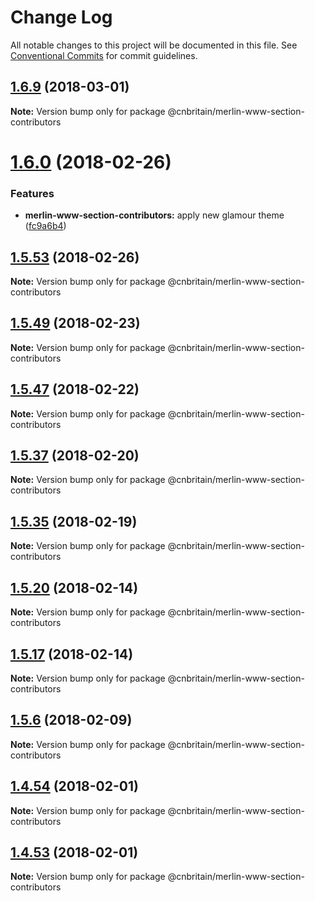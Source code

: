 # Change Log

All notable changes to this project will be documented in this file.
See [Conventional Commits](https://conventionalcommits.org) for commit guidelines.

<a name="1.6.9"></a>
## [1.6.9](https://github.com/cnduk/merlin-www-components/compare/@cnbritain/merlin-www-section-contributors@1.6.8...@cnbritain/merlin-www-section-contributors@1.6.9) (2018-03-01)




**Note:** Version bump only for package @cnbritain/merlin-www-section-contributors

<a name="1.6.0"></a>
# [1.6.0](https://github.com/cnduk/merlin-www-components/compare/@cnbritain/merlin-www-section-contributors@1.5.56...@cnbritain/merlin-www-section-contributors@1.6.0) (2018-02-26)


### Features

* **merlin-www-section-contributors:** apply new glamour theme ([fc9a6b4](https://github.com/cnduk/merlin-www-components/commit/fc9a6b4))




<a name="1.5.53"></a>
## [1.5.53](https://github.com/cnduk/merlin-www-components/compare/@cnbritain/merlin-www-section-contributors@1.5.52...@cnbritain/merlin-www-section-contributors@1.5.53) (2018-02-26)




**Note:** Version bump only for package @cnbritain/merlin-www-section-contributors

<a name="1.5.49"></a>
## [1.5.49](https://github.com/cnduk/merlin-www-components/compare/@cnbritain/merlin-www-section-contributors@1.5.48...@cnbritain/merlin-www-section-contributors@1.5.49) (2018-02-23)




**Note:** Version bump only for package @cnbritain/merlin-www-section-contributors

<a name="1.5.47"></a>
## [1.5.47](https://github.com/cnduk/merlin-www-components/compare/@cnbritain/merlin-www-section-contributors@1.5.46...@cnbritain/merlin-www-section-contributors@1.5.47) (2018-02-22)




**Note:** Version bump only for package @cnbritain/merlin-www-section-contributors

<a name="1.5.37"></a>
## [1.5.37](https://github.com/cnduk/merlin-www-components/compare/@cnbritain/merlin-www-section-contributors@1.5.36...@cnbritain/merlin-www-section-contributors@1.5.37) (2018-02-20)




**Note:** Version bump only for package @cnbritain/merlin-www-section-contributors

<a name="1.5.35"></a>
## [1.5.35](https://github.com/cnduk/merlin-www-components/compare/@cnbritain/merlin-www-section-contributors@1.5.34...@cnbritain/merlin-www-section-contributors@1.5.35) (2018-02-19)




**Note:** Version bump only for package @cnbritain/merlin-www-section-contributors

<a name="1.5.20"></a>
## [1.5.20](https://github.com/cnduk/merlin-www-components/compare/@cnbritain/merlin-www-section-contributors@1.5.19...@cnbritain/merlin-www-section-contributors@1.5.20) (2018-02-14)




**Note:** Version bump only for package @cnbritain/merlin-www-section-contributors

<a name="1.5.17"></a>
## [1.5.17](https://github.com/cnduk/merlin-www-components/compare/@cnbritain/merlin-www-section-contributors@1.5.16...@cnbritain/merlin-www-section-contributors@1.5.17) (2018-02-14)




**Note:** Version bump only for package @cnbritain/merlin-www-section-contributors

<a name="1.5.6"></a>
## [1.5.6](https://github.com/cnduk/merlin-www-components/compare/@cnbritain/merlin-www-section-contributors@1.5.5...@cnbritain/merlin-www-section-contributors@1.5.6) (2018-02-09)




**Note:** Version bump only for package @cnbritain/merlin-www-section-contributors

<a name="1.4.54"></a>
## [1.4.54](https://github.com/cnduk/merlin-www-components/compare/@cnbritain/merlin-www-section-contributors@1.4.53...@cnbritain/merlin-www-section-contributors@1.4.54) (2018-02-01)




**Note:** Version bump only for package @cnbritain/merlin-www-section-contributors

<a name="1.4.53"></a>
## [1.4.53](https://github.com/cnduk/merlin-www-components/compare/@cnbritain/merlin-www-section-contributors@1.4.52...@cnbritain/merlin-www-section-contributors@1.4.53) (2018-02-01)




**Note:** Version bump only for package @cnbritain/merlin-www-section-contributors
